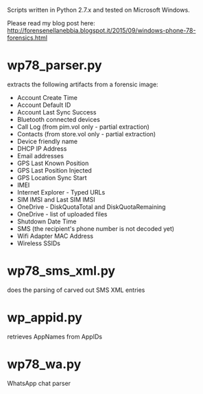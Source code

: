 Scripts written in Python 2.7.x and tested on Microsoft Windows.

Please read my blog post here:
http://forensenellanebbia.blogspot.it/2015/09/windows-phone-78-forensics.html

# wp78_parser.py
extracts the following artifacts from a forensic image:

- Account Create Time
- Account Default ID
- Account Last Sync Success
- Bluetooth connected devices
- Call Log (from pim.vol only - partial extraction)
- Contacts (from store.vol only - partial extraction)
- Device friendly name
- DHCP IP Address
- Email addresses
- GPS Last Known Position
- GPS Last Position Injected
- GPS Location Sync Start
- IMEI
- Internet Explorer - Typed URLs
- SIM IMSI and Last SIM IMSI
- OneDrive - DiskQuotaTotal and DiskQuotaRemaining
- OneDrive - list of uploaded files
- Shutdown Date Time
- SMS (the recipient's phone number is not decoded yet)
- Wifi Adapter MAC Address
- Wireless SSIDs

# wp78_sms_xml.py
does the parsing of carved out SMS XML entries

# wp_appid.py
retrieves AppNames from AppIDs

# wp78_wa.py
WhatsApp chat parser